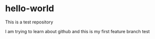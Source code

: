 # hello-world
This is a test repository

I am trying to learn about github and this is my first feature branch test
